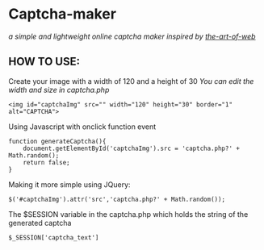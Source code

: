 # Captcha-maker
*a simple and lightweight online captcha maker inspired by [the-art-of-web](http://www.the-art-of-web.com/php/captcha/)*

## HOW TO USE:

Create your image with a width of 120 and a height of 30 *You can edit the width and size in captcha.php*

	<img id="captchaImg" src="" width="120" height="30" border="1" alt="CAPTCHA">

Using Javascript with onclick function event
				
	function generateCaptcha(){
		document.getElementById('captchaImg').src = 'captcha.php?' + Math.random();
		return false;
	}

Making it more simple using JQuery:

	$('#captchaImg').attr('src','captcha.php?' + Math.random());

The $SESSION variable in the captcha.php which holds the string of the generated captcha
	
	$_SESSION['captcha_text']